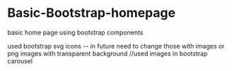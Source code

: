 # Basic-Bootstrap-homepage
basic home page using bootstrap components
    
used bootstrap svg icons -- in future need to change those with images or png images with transparent background
//used images in bootstrap carousel           
   
  
     
   
